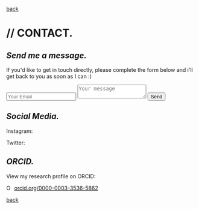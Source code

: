 
[back](./)


# // CONTACT. 

## _Send me a message._

If you'd like to get in touch directly, please complete the form below and i'll get back to you as soon as I can :)

<form action="https://formspree.io/brewsterben@me.com"
<input type="name" name="email" placeholder="Your Name">
<input type="email" name="email" placeholder="Your Email">
<textarea name="message" placeholder="Your message"></textarea>
<button type="submit">Send</button>
</form>

## _Social Media._

Instagram: 


Twitter: 

## _ORCID._
View my research profile on ORCID: 

<a href="https://orcid.org/0000-0003-3536-5862" target="orcid.widget" rel="noopener noreferrer" style="vertical-align:top;"><img src="https://orcid.org/sites/default/files/images/orcid_16x16.png" style="width:1em;margin-right:.5em;" alt="ORCID iD icon">orcid.org/0000-0003-3536-5862</a>


[back](./)
